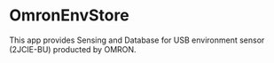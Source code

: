 # OmronEnvStore
This app provides Sensing and Database for USB environment sensor (2JCIE-BU) producted by OMRON.
